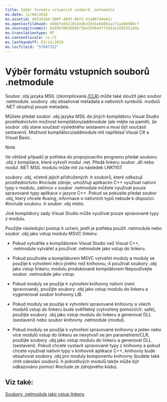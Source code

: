 ```yaml
---
title: Výběr formátu vstupních souborů .netmodule
ms.date: 11/04/2016
ms.assetid: 4653d1bd-300f-4083-86f5-d1a06f44e61c
ms.openlocfilehash: d48bfe84210143db333d1e6b081acf1aa66980cf
ms.sourcegitcommit: 8105b7003b89b73b4359644ff4281e1595352dda
ms.translationtype: MT
ms.contentlocale: cs-CZ
ms.lasthandoff: 03/14/2019
ms.locfileid: "57807322"
---
```

# <a name="choosing-the-format-of-netmodule-input-files"></a>Výběr formátu vstupních souborů .netmodule

Soubor .obj jazyka MSIL (zkompilovaná [/CLR](clr-common-language-runtime-compilation.md)) může také sloužit jako soubor .netmodule.  soubory .obj obsahovat metadata a nativních symbolů.  modulů .NET obsahují pouze metadata.

Můžete předat soubor .obj jazyka MSIL do jiných kompilátoru Visual Studio prostřednictvím možnost kompilátoru/addmodule (ale mějte na paměti, že soubor .obj stane součástí výsledného sestavení a musí být součástí sestavení).  Možnost kompilátoru/addmodule mít například Visual C# a Visual Basic.

> [!NOTE]
>  Ve většině případů je potřeba do propojovacího programu předat souboru .obj z kompilace, která vytvoří modul .net.  Předá linkeru soubor .dll nebo modul .NET MSIL modulu může mít za následek LNK1107.

soubory .obj, včetně jejich přidružených .h souborů, které odkazují prostřednictvím #include zdroje, umožňují aplikacím C++ využívat nativní typy v modulu, zatímco v soubor .netmodule můžete využívat pouze spravované typy aplikace v jazyce C++.  Pokud se pokusíte předat soubor .obj, který chcete #using, informace o nativních typů nebude k dispozici. #include souboru .h soubor .obj místo.

Jiné kompilátory sady Visual Studio může využívat pouze spravované typy z modulu.

Použijte následující postup k určení, jestli je potřeba použít .netmodule nebo soubor .obj jako vstup modulu MSVC linkeru:

- Pokud vytváříte s kompilátorem Visual Studio než Visual C++, .netmodule vytvářet a používat .netmodule jako vstup do linkeru.

- Pokud používáte a kompilátorem MSVC vytvářet moduly a moduly se použije k vytvoření něco jiného než knihovnu,-li používat soubory .obj jako vstup linkeru; modulu produkované kompilátorem Nepoužívejte soubor .netmodule jako vstup.

- Pokud moduly se použije k vytvoření knihovny nativní (není spravované), použijte soubory .obj jako vstup modulu do linkeru a vygenerovat soubor knihovny LIB.

- Pokud moduly se použije k vytvoření spravované knihovny a všech modulů vstup do linkeru bude ověřitelný (vytvořený pomocí/clr: safe), použijte soubory .obj jako vstup modulu do linkeru a generovat DLL (sestavení) nebo soubor knihovny .netmodule (modul).

- Pokud moduly se použije k vytvoření spravované knihovny a jeden nebo více modulů vstup do linkeru se nevytvoří se jen parametrem/CLR, použijte soubory .obj jako vstup modulu do linkeru a generovat DLL (sestavení).  Pokud chcete vystavit spravované typy z knihovny a pokud chcete využívat nativní typy v knihovně aplikace C++, knihovny bude obsahovat soubory .obj pro moduly komponentu knihovny (budete také chtít odeslání souborů .h jednotlivých modulů takže může být odkazováno pomocí #include ze zdrojového kódu).

## <a name="see-also"></a>Viz také:

[Soubory .netmodule jako vstup linkeru](netmodule-files-as-linker-input.md)
